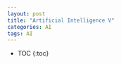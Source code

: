 ```yaml
---
layout: post
title: "Artificial Intelligence V"
categories: AI
tags: AI
---
```


* TOC
{:toc}

## 


